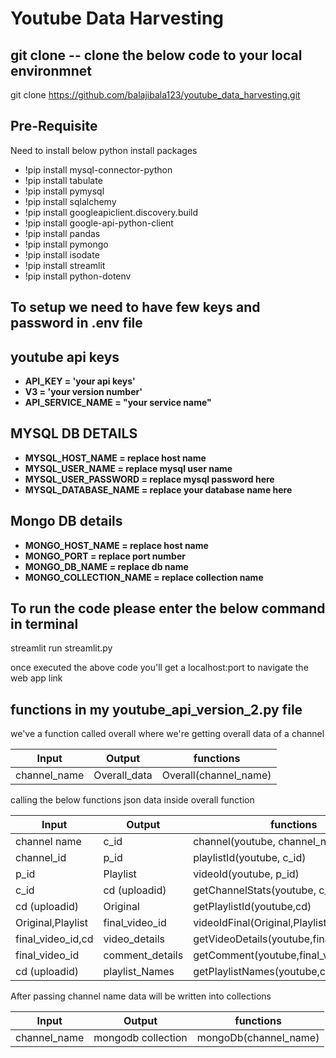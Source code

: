 # Youtube Data Harvesting 

## git clone -- clone the below code to your local environmnet

git clone https://github.com/balajibala123/youtube_data_harvesting.git

## Pre-Requisite

Need to install below python install packages
 - !pip install mysql-connector-python
 - !pip install tabulate
 - !pip install pymysql
 - !pip install sqlalchemy
 - !pip install googleapiclient.discovery.build
 - !pip install google-api-python-client
 - !pip install pandas
 - !pip install pymongo
 - !pip install isodate
 - !pip install streamlit
 - !pip install python-dotenv

 ## To setup we need to have few keys and password in .env file

 ## youtube api keys
 - **API_KEY = 'your api keys'**
 - **V3 = 'your version number'**
 - **API_SERVICE_NAME = "your service name"**

## MYSQL DB DETAILS 
 - **MYSQL_HOST_NAME = replace host name**
 - **MYSQL_USER_NAME = replace mysql user name**
 - **MYSQL_USER_PASSWORD = replace mysql password here**
 - **MYSQL_DATABASE_NAME = replace your database name here**

## Mongo DB details
 - **MONGO_HOST_NAME = replace host name**
 - **MONGO_PORT = replace port number**
 - **MONGO_DB_NAME = replace db name**
 - **MONGO_COLLECTION_NAME = replace collection name**

## To run the code please enter the below command in terminal
 
streamlit run streamlit.py

once executed the above code you'll get a localhost:port to navigate the web app link

## functions in my youtube_api_version_2.py file


we've a function called overall where we're getting overall data of a channel

| Input         | Output       | functions                                       |
|---------------|--------------|-------------------------------------------------|
| channel_name  | Overall_data | Overall(channel_name)                           |

calling the below functions json data inside overall function

| Input         | Output       | functions                                       |
|---------------|--------------|-------------------------------------------------|
| channel name  | c_id         | channel(youtube, channel_name)                  |
| channel_id    | p_id         | playlistId(youtube, c_id)                       ||
| p_id          | Playlist     | videoId(youtube, p_id)                          |
| c_id          | cd (uploadid)| getChannelStats(youtube, c_id)                  |
| cd (uploadid) | Original     | getPlaylistId(youtube,cd)                       |
| Original,Playlist| final_video_id | videoIdFinal(Original,Playlist)            |
| final_video_id,cd | video_details | getVideoDetails(youtube,final_video_id,cd) ||
| final_video_id| comment_details   | getComment(youtube,final_video_id)         |
| cd (uploadid) | playlist_Names    | getPlaylistNames(youtube,cd)               |

After passing channel name data will be written into collections

| Input         | Output       | functions                                       |
|---------------|--------------|-------------------------------------------------|
| channel_name  | mongodb collection | mongoDb(channel_name)                     |              